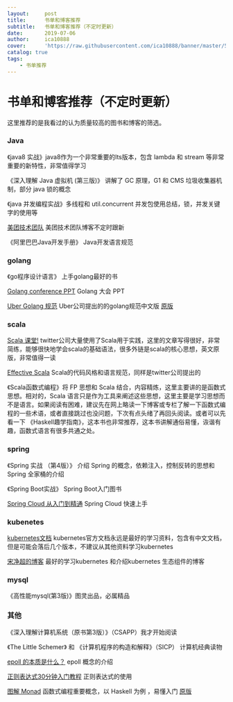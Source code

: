 ```yaml
---
layout:     post
title:      书单和博客推荐
subtitle:   书单和博客推荐（不定时更新）
date:       2019-07-06
author:     ica10888
cover:      'https://raw.githubusercontent.com/ica10888/banner/master/582b62c6e6fea16ed2dc1973073d4cd64f72e7d0.jpg'
catalog: true
tags:
    - 书单推荐
---
```



# 书单和博客推荐（不定时更新）

这里推荐的是我看过的认为质量较高的图书和博客的筛选。

### Java

《java8 实战》java8作为一个非常重要的lts版本，包含 lambda 和 stream 等非常重要的新特性，非常值得学习

《深入理解 Java 虚拟机 (第三版)》 讲解了 GC 原理，G1 和 CMS 垃圾收集器机制，部分 java 锁的概念

《java 并发编程实战》多线程和 util.concurrent 并发包使用总结，锁，并发关键字的使用等

[美团技术团队](https://tech.meituan.com/)  美团技术团队博客不定时跟新

《阿里巴巴Java开发手册》 Java开发语言规范

### golang

《go程序设计语言》 上手golang最好的书

[Golang conference PPT](https://github.com/gopherchina/conference) Golang 大会 PPT

[Uber Golang 规范](https://github.com/xxjwxc/uber_go_guide_cn) Uber公司提出的的golang规范中文版 [原版](https://github.com/uber-go/guide/blob/master/style.md)


### scala

[Scala 课堂!](http://twitter.github.io/scala_school/zh_cn/index.html) twitter公司大量使用了Scala用于实践，这里的文章写得很好，非常简练，能够很快地学会scala的基础语法，很多外链是scala的核心思想，英文原版，非常值得一读

[Effective Scala](https://twitter.github.io/effectivescala/index-cn.html) Scala的代码风格和语言规范，同样是twitter公司提出的

《Scala函数式编程》将 FP 思想和 Scala 结合，内容精炼，这里主要讲的是函数式思想。相对的，Scala 语言只是作为工具来阐述这些思想，这里主要是学习思想而不是语言。如果阅读有困难，建议先在网上略读一下博客或专栏了解一下函数式编程的一些术语，或者直接跳过也没问题，下次有点头绪了再回头阅读。或者可以先看一下 《Haskell趣学指南》，这本书也非常推荐，这本书讲解通俗易懂，诙谐有趣，函数式语言有很多共通之处。

### spring

《Spring 实战 （第4版）》 介绍 Spring 的概念，依赖注入，控制反转的思想和 Spring 全家桶的介绍

《Spring Boot实战》 Spring Boot入门图书

[Spring Cloud 从入门到精通](https://blog.csdn.net/valada/article/details/80892573)  Spring Cloud 快速上手

### kubenetes

[kubernetes文档](https://kubernetes.io/docs/tasks/)  kubernetes官方文档永远是最好的学习资料，包含有中文文档，但是可能会落后几个版本，不建议从其他资料学习kubernetes

[宋净超的博客](https://jimmysong.io/) 最好的学习kubernetes 和介绍kubernetes 生态组件的博客

### mysql

《高性能mysql(第3版)》图灵出品，必属精品

### 其他

《深入理解计算机系统（原书第3版）》（CSAPP）我才开始阅读

《The Little Schemer》 和 《计算机程序的构造和解释》（SICP） 计算机经典读物

[epoll 的本质是什么？](https://my.oschina.net/editorial-story/blog/3052308) epoll 概念的介绍

[正则表达式30分钟入门教程](https://deerchao.net/tutorials/regex/regex.htm) 正则表达式的使用

[图解 Monad](http://blog.forec.cn/2017/03/02/translation-adit-faamip/) 函数式编程重要概念，以 Haskell 为例 ，易懂入门 [原版](http://adit.io/posts/2013-04-17-functors,_applicatives,_and_monads_in_pictures.html)
